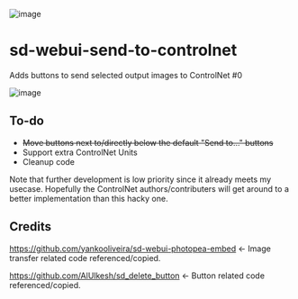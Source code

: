 ![image](https://github.com/ikamusume7/sd-webui-send-to-controlnet/blob/main/sample.png?raw=true)

# sd-webui-send-to-controlnet
Adds buttons to send selected output images to ControlNet #0

![image](https://github.com/anonCantCode/sd-webui-send-to-controlnet/assets/133663594/55470ef1-a2f7-4684-b51e-0440c9b50de3)

## To-do
* ~~Move buttons next to/directly below the default "Send to..." buttons~~
* Support extra ControlNet Units
* Cleanup code

Note that further development is low priority since it already meets my usecase. Hopefully the ControlNet authors/contributers will get around to a better implementation than this hacky one.
## Credits
https://github.com/yankooliveira/sd-webui-photopea-embed <- Image transfer related code referenced/copied.

https://github.com/AlUlkesh/sd_delete_button <- Button related code referenced/copied.
